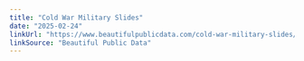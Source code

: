 ```yaml
---
title: "Cold War Military Slides"
date: "2025-02-24"
linkUrl: "https://www.beautifulpublicdata.com/cold-war-military-slides/?ref=rogerwong.me"
linkSource: "Beautiful Public Data"
---
```

